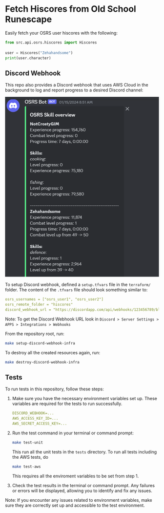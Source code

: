 # Fetch Hiscores from Old School Runescape

Easily fetch your OSRS user hiscores with the following:

```python
from src.api.osrs.hiscores import Hiscores

user = Hiscores("Zehahandsome")
print(user.character)
```

## Discord Webhook

This repo also provides a Discord webhook that uses AWS Cloud in the
background to log and report progress to a desired Discord channel:

![Discord webhook example](osrs_discord_webhook_example.png)

To setup Discord webhook, defined a `setup.tfvars` file in the `terraform/` folder. The content
of the `.tfvars` file should look something similar to:

```yaml
osrs_usernames = ["osrs_user1", "osrs_user2"]
osrs_remote_folder = "hiscores"
discord_webhook_url = "https://discordapp.com/api/webhooks/123456789/blabla-f456ds-this-is-a-fake-url"
```

Note: To get the Discord Webhook URL look in `Discord > Server Settings > APPS > Integrations > Webhooks` 

From the repository root, run:

```bash
make setup-discord-webhook-infra
```

To destroy all the created resources again, run:

```bash
make destroy-discord-webhook-infra
```

## Tests

To run tests in this repository, follow these steps:

1. Make sure you have the necessary environment variables set up. These variables are required for the tests to run successfully.

    ```yaml
    DISCORD_WEBHOOK=...
    AWS_ACCESS_KEY_ID=...
    AWS_SECRET_ACCESS_KEY=...
    ```

2. Run the test command in your terminal or command prompt:

   ```bash
   make test-unit
   ```

   This run all the unit tests in the `tests` directory. To run all tests including the AWS tests, do

   ```bash
   make test-aws
   ```

   This requires all the enviroment variables to be set from step 1.

3. Check the test results in the terminal or command prompt. Any failures or errors will be displayed, allowing you to identify and fix any issues.

Note: If you encounter any issues related to environment variables, make sure they are correctly set up and accessible to the test environment.
